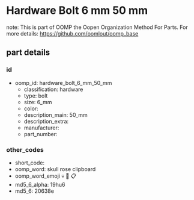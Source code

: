 # Hardware Bolt 6 mm 50 mm  

note: This is part of OOMP the Oopen Organization Method For Parts. For more details: https://github.com/oomlout/oomp_base

##  part details





### id
* oomp_id: hardware_bolt_6_mm_50_mm
  * classification: hardware
  * type: bolt
  * size: 6_mm
  * color: 
  * description_main: 50_mm
  * description_extra: 
  * manufacturer: 
  * part_number: 

### other_codes
* short_code: 
* oomp_word: skull rose clipboard
* oomp_word_emoji :skull: :rose: :clipboard:
* md5_6_alpha: 19hu6
* md5_6: 20638e